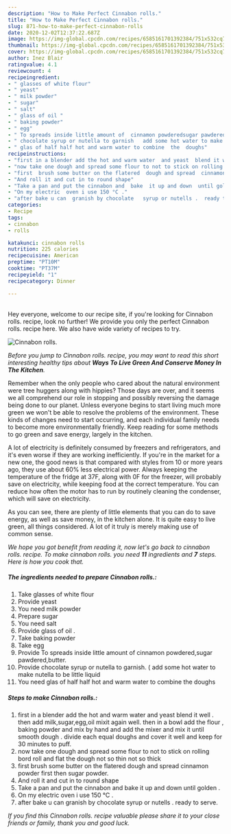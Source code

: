 ```yaml
---
description: "How to Make Perfect Cinnabon rolls."
title: "How to Make Perfect Cinnabon rolls."
slug: 871-how-to-make-perfect-cinnabon-rolls
date: 2020-12-02T12:37:22.687Z
image: https://img-global.cpcdn.com/recipes/6585161701392384/751x532cq70/cinnabon-rolls-recipe-main-photo.jpg
thumbnail: https://img-global.cpcdn.com/recipes/6585161701392384/751x532cq70/cinnabon-rolls-recipe-main-photo.jpg
cover: https://img-global.cpcdn.com/recipes/6585161701392384/751x532cq70/cinnabon-rolls-recipe-main-photo.jpg
author: Inez Blair
ratingvalue: 4.1
reviewcount: 4
recipeingredient:
- " glasses of white flour"
- " yeast"
- " milk powder"
- " sugar"
- " salt"
- " glass of oil "
- " baking powder"
- " egg"
- " To spreads inside little amount of  cinnamon powderedsugar pawderedbutter"
- " chocolate syrup or nutella to garnish   add some hot water to make nutella to be little liquid"
- " glas of half half hot and warm water to combine  the  doughs"
recipeinstructions:
- "first in a blender add the hot and warm water  and yeast  blend it well . then  add milk,sugar,egg,oil mixit again well. then in a bowl add the flour , baking  powder  and mix by hand and add  the mixer and mix it  until smooth dough . divide each equal doughs and cover  it  well and keep for 30 minutes to  puff."
- "now take one dough and spread some flour to not to stick on rolling bord roll and flat the  dough not  so thin not so  thick"
- "first  brush some butter on the flatered  dough and spread  cinnamon  powder first then  sugar powder."
- "And roll it and cut in to round shape"
- "Take a pan and put the cinnabon and  bake  it up and down  until golden ."
- "On my electric  oven i use 150 °C ."
- "after bake u can  granish by chocolate   syrup or nutells .  ready to serve."
categories:
- Recipe
tags:
- cinnabon
- rolls

katakunci: cinnabon rolls 
nutrition: 225 calories
recipecuisine: American
preptime: "PT10M"
cooktime: "PT37M"
recipeyield: "1"
recipecategory: Dinner

---
```

<br>
Hey everyone, welcome to our recipe site, if you're looking for Cinnabon rolls. recipe, look no further! We provide you only the perfect Cinnabon rolls. recipe here. We also have wide variety of recipes to try.
<br>


![Cinnabon rolls.](https://img-global.cpcdn.com/recipes/6585161701392384/751x532cq70/cinnabon-rolls-recipe-main-photo.jpg)

<i>Before you jump to Cinnabon rolls. recipe, you may want to read this short interesting healthy tips about 
<strong>Ways To Live Green And Conserve Money In The Kitchen</strong>.</i>
</br>

Remember when the only people who cared about the natural environment were tree huggers along with hippies? Those days are over, and it seems we all comprehend our role in stopping and possibly reversing the damage being done to our planet. Unless everyone begins to start living much more green we won't be able to resolve the problems of the environment. These kinds of changes need to start occurring, and each individual family needs to become more environmentally friendly. Keep reading for some methods to go green and save energy, largely in the kitchen.

A lot of electricity is definitely consumed by freezers and refrigerators, and it's even worse if they are working inefficiently. If you're in the market for a new one, the good news is that compared with styles from 10 or more years ago, they use about 60% less electrical power. Always keeping the temperature of the fridge at 37F, along with 0F for the freezer, will probably save on electricity, while keeping food at the correct temperature. You can reduce how often the motor has to run by routinely cleaning the condenser, which will save on electricity.

As you can see, there are plenty of little elements that you can do to save energy, as well as save money, in the kitchen alone. It is quite easy to live green, all things considered. A lot of it truly is merely making use of common sense.


<i>We hope you got benefit from reading it, now let's go back to cinnabon rolls. recipe. To make cinnabon rolls. you need <strong>11</strong> ingredients and <strong>7</strong> steps. Here is how you cook that.
</i>

##### The ingredients needed to prepare Cinnabon rolls.:

1. Take  glasses of white flour
1. Provide  yeast
1. You need  milk powder
1. Prepare  sugar
1. You need  salt
1. Provide  glass of oil .
1. Take  baking powder
1. Take  egg
1. Provide  To spreads inside little amount of  cinnamon powdered,sugar pawdered,butter.
1. Provide  chocolate syrup or nutella to garnish.  ( add some hot water to make nutella to be little liquid
1. You need  glas of half half hot and warm water to combine  the  doughs


##### Steps to make Cinnabon rolls.:

1. first in a blender add the hot and warm water  and yeast  blend it well . then  add milk,sugar,egg,oil mixit again well. then in a bowl add the flour , baking  powder  and mix by hand and add  the mixer and mix it  until smooth dough . divide each equal doughs and cover  it  well and keep for 30 minutes to  puff.
1. now take one dough and spread some flour to not to stick on rolling bord roll and flat the  dough not  so thin not so  thick
1. first  brush some butter on the flatered  dough and spread  cinnamon  powder first then  sugar powder.
1. And roll it and cut in to round shape
1. Take a pan and put the cinnabon and  bake  it up and down  until golden .
1. On my electric  oven i use 150 °C .
1. after bake u can  granish by chocolate   syrup or nutells .  ready to serve.


<i>If you find this Cinnabon rolls. recipe valuable please share it to your close friends or family, thank you and good luck.</i>
